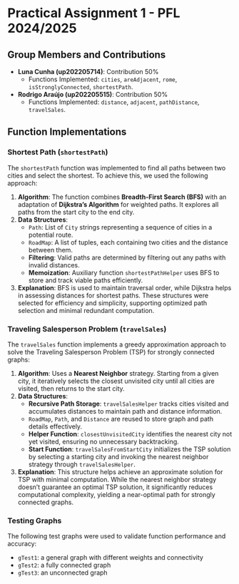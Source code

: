 # Practical Assignment 1 - PFL 2024/2025

## Group Members and Contributions
- **Luna Cunha (up202205714)**: Contribution 50%
  - Functions Implemented: `cities`, `areAdjacent`, `rome`, `isStronglyConnected`, `shortestPath`.
- **Rodrigo Araújo (up202205515)**: Contribution 50%
  -  Functions Implemented: `distance`, `adjacent`, `pathDistance`, `travelSales`.


## Function Implementations

### Shortest Path (`shortestPath`)
The `shortestPath` function was implemented to find all paths between two cities and select the shortest. To achieve this, we used the following approach:
1. **Algorithm**: The function combines **Breadth-First Search (BFS)** with an adaptation of **Dijkstra’s Algorithm** for weighted paths. It explores all paths from the start city to the end city.
2. **Data Structures**:
   - `Path`: List of `City` strings representing a sequence of cities in a potential route.
   - `RoadMap`: A list of tuples, each containing two cities and the distance between them.
   - **Filtering**: Valid paths are determined by filtering out any paths with invalid distances.
   - **Memoization**: Auxiliary function `shortestPathHelper` uses BFS to store and track viable paths efficiently.
3. **Explanation**: BFS is used to maintain traversal order, while Dijkstra helps in assessing distances for shortest paths. These structures were selected for efficiency and simplicity, supporting optimized path selection and minimal redundant computation.


### Traveling Salesperson Problem (`travelSales`)
The `travelSales` function implements a greedy approximation approach to solve the Traveling Salesperson Problem (TSP) for strongly connected graphs:
1. **Algorithm**: Uses a **Nearest Neighbor** strategy. Starting from a given city, it iteratively selects the closest unvisited city until all cities are visited, then returns to the start city.
2. **Data Structures**:
   - **Recursive Path Storage**: `travelSalesHelper` tracks cities visited and accumulates distances to maintain path and distance information.
   - `RoadMap`, `Path`, and `Distance` are reused to store graph and path details effectively.
   - **Helper Function**: `closestUnvisitedCity` identifies the nearest city not yet visited, ensuring no unnecessary backtracking.
   - **Start Function**: `travelSalesFromStartCity` initializes the TSP solution by selecting a starting city and invoking the nearest neighbor strategy through `travelSalesHelper`.
3. **Explanation**: This structure helps achieve an approximate solution for TSP with minimal computation. While the nearest neighbor strategy doesn’t guarantee an optimal TSP solution, it significantly reduces computational complexity, yielding a near-optimal path for strongly connected graphs.


### Testing Graphs

The following test graphs were used to validate function performance and accuracy:
- `gTest1`: a general graph with different weights and connectivity
- `gTest2`: a fully connected graph
- `gTest3`: an unconnected graph